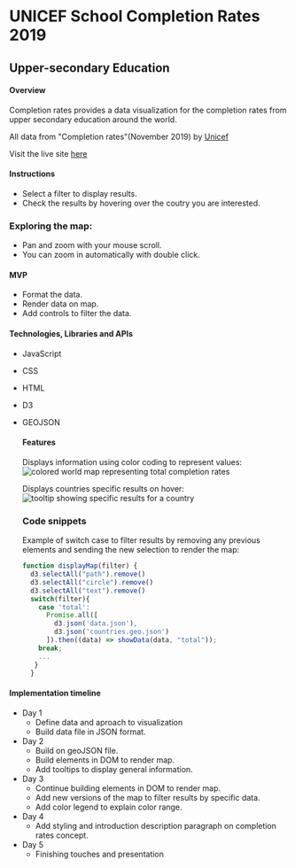 # UNICEF School Completion Rates 2019
## Upper-secondary Education

#### Overview

  Completion rates provides a data visualization for the completion rates from upper secondary education around the world.

All data from "Completion rates"(November 2019) by [Unicef](https://data.unicef.org/resources/dataset/education-data/)


Visit the live site [here](https://fridapolished.github.io/)

#### Instructions
  * Select a filter to display results.
  * Check the results by hovering over the coutry you are interested.

 ### Exploring the map:
  * Pan and zoom with your mouse scroll.
  * You can zoom in automatically with double click. 

#### MVP
  * Format the data.
  * Render data on map.
  * Add controls to filter the data.

#### Technologies, Libraries and APIs

* JavaScript
* CSS
* HTML
* D3
* GEOJSON

  
  #### Features

  Displays information using color coding to represent values:
  ![colored world map representing total completion rates](https://i.imgur.com/6OR9LDH.png)

  Displays countries specific results on hover:
  ![tooltip showing specific results for a country](https://i.imgur.com/erDRK1v.png)

  ### Code snippets

  Example of switch case to filter results by removing any previous elements and sending the new selection to render the map:

  ```javascript
  function displayMap(filter) {
    d3.selectAll("path").remove()
    d3.selectAll("circle").remove()
    d3.selectAll("text").remove()
    switch(filter){
      case 'total':
        Promise.all([
          d3.json('data.json'),
          d3.json('countries.geo.json')
        ]).then((data) => showData(data, "total"));
      break;
      ...
     }
    }
  ```

#### Implementation timeline
  * Day 1
    * Define data and aproach to visualization
    * Build data file in JSON format.
  * Day 2
    * Build on geoJSON file.
    * Build elements in DOM to render map.
    * Add tooltips to display general information.
  * Day 3 
    * Continue building elements in DOM to render map.
    * Add new versions of the map to filter results by specific data.
    * Add color legend to explain color range.
  * Day 4
    * Add styling and introduction description paragraph on completion rates concept.
  * Day 5 
    * Finishing touches and presentation
